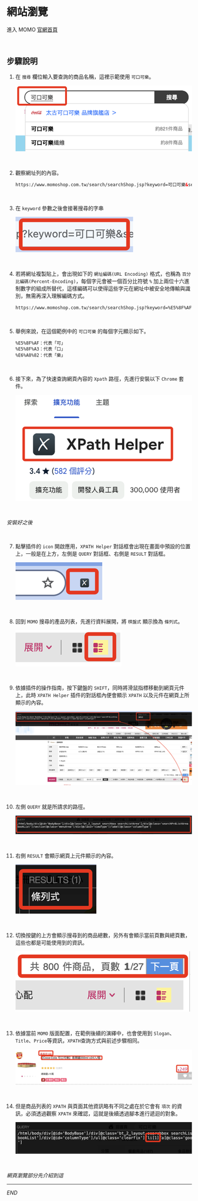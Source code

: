 # 網站瀏覽

進入 MOMO [官網首頁](https://www.momoshop.com.tw/main/Main.jsp)

<br>


## 步驟說明

1. 在 `搜尋` 欄位輸入要查詢的商品名稱，這裡示範使用 `可口可樂`。

    ![](images/img_01.png)

<br>

2. 觀察網址列的內容。

    ```html
    https://www.momoshop.com.tw/search/searchShop.jsp?keyword=可口可樂&searchType=1&curPage=1&_isFuzzy=0&showType=chessboardType&isBrandCategory=N&serviceCode=MT01
    ```

<br>

3. 在 `keyword` 參數之後會接著搜尋的字串

    ![](images/img_02.png)

<br>

4. 若將網址複製貼上，會出現如下的 `網址編碼(URL Encoding)` 格式，也稱為 `百分比編碼(Percent-Encoding)`，每個字元會被一個百分比符號 `%` 加上兩位十六進制數字的組成所替代，這樣編碼可以使得這些字元在網址中被安全地傳輸與識別，無需再深入理解編碼方式。

    ```html
    https://www.momoshop.com.tw/search/searchShop.jsp?keyword=%E5%8F%AF%E5%8F%A3%E5%8F%AF%E6%A8%82&searchType=1&curPage=1&_isFuzzy=0&showType=chessboardType&isBrandCategory=N&serviceCode=MT01
    ```

<br>

5. 舉例來說，在這個範例中的 `可口可樂` 的每個字元顯示如下。

    ```txt
    %E5%8F%AF：代表「可」
    %E5%8F%A3：代表「口」
    %E6%A8%82：代表「樂」
    ```

<br>

6. 接下來，為了快速查詢網頁內容的 `Xpath` 路徑，先進行安裝以下 `Chrome` 套件。

    ![](images/img_03.png)

<br>

_安裝好之後_

<br>

7. 點擊插件的 `icon` 開啟應用，`XPATH Helper` 對話框會出現在畫面中預設的位置上，一般是在上方，左側是 `QUERY` 對話框、右側是 `RESULT` 對話框。

    ![](images/img_04.png)

<br>

8. 回到 `MOMO` 搜尋的產品列表，先進行資料展開，將 `棋盤式` 顯示換為 `條列式`。

    ![](images/img_06.png)

<br>

9. 依據插件的操作指南，按下鍵盤的 `SHIFT`，同時將滑鼠指標移動到網頁元件上，此時 `XPATH Helper` 插件的對話框內便會顯示 `XPATH` 以及元件在網頁上所顯示的內容。

    ![](images/img_05.png)

<br>

10. 左側 `QUERY` 就是所請求的路徑。

    ![](images/img_07.png)

<br>

11. 右側 `RESULT` 會顯示網頁上元件顯示的內容。

    ![](images/img_08.png)

<br>

12. 切換按鍵的上方會顯示搜尋到的商品總數，另外有會顯示當前頁數與總頁數，這些也都是可能使用到的資訊。

    ![](images/img_33.png)

<br>

13. 依據當前 `MOMO` 版面配置，在範例後續的演繹中，也會使用到 `Slogan`、`Title`、`Price`等資訊，`XPATH`查詢方式與前述步驟相同。

    ![](images/img_34.png)

<br>

14. 但是商品列表的 `XPATH` 與頁面其他資訊略有不同之處在於它會有 `項次` 的資訊，必須透過觀察 `XPATH` 來確認，這就是後續透過腳本進行遞迴的對象。

    ![](images/img_35.png)

<br>

_網頁瀏覽部分先介紹到這_

___

_END_